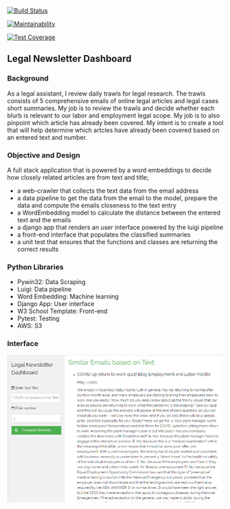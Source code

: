 


[![Build Status](https://travis-ci.com/csci-e-29/2020sp-final-project-CarolineDelva.svg?token=ZL2H1okB9Wa1nixQv9yo&branch=master)](https://travis-ci.com/csci-e-29/2020sp-final-project-CarolineDelva)

[![Maintainability](https://api.codeclimate.com/v1/badges/2d8b36eacf69485382c7/maintainability)](https://codeclimate.com/repos/5eba067f5b36e2014f00ceb3/maintainability)

[![Test Coverage](https://api.codeclimate.com/v1/badges/2d8b36eacf69485382c7/test_coverage)](https://codeclimate.com/repos/5eba067f5b36e2014f00ceb3/test_coverage)


## Legal Newsletter Dashboard 


### Background

As a legal assistant, I review daily trawls for legal research. The trawls consists of 5 comprehensive emails of online legal articles and legal cases short summaries. My job is to review the trawls and decide whether each blurb is relevant to our labor and employment legal scope. My job is to also pinpoint which article has already been covered. My intent is to create a tool that will help determine which artcles have already been covered based on an entered text and number. 

### Objective and Design 


A full stack application that is powered by a word embeddings to decide how closely related articles are from text and title;
-	a web-crawler that collects the text data from the email address 
-	a data pipeline to get the data from the email to the model, prepare the data and compute the emails 
  closeness to the text entry
-	a WordEmbedding model to calculate the distance   between the entered text and the emails   
- a django app that renders an user interface powered by the luigi pipeline 
-	a front-end interface that populates the classified summaries  
-	a unit test that ensures that the functions and classes are returning the correct results 


### Python Libraries

-	Pywin32: Data Scraping
-	Luigi: Data pipeline 
-	Word Embedding: Machine learning
-	Django App: User interface
-	W3 School Template: Front-end
-	Pytest: Testing
-	AWS: S3

### Interface 

![Image description](interface.PNG)